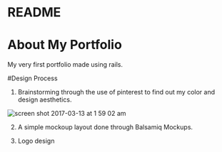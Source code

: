 # README

# About My Portfolio
My very first portfolio made using rails.

#Design Process
1. Brainstorming through the use of pinterest to find out my color and design aesthetics.

![screen shot 2017-03-13 at 1 59 02 am](https://cloud.githubusercontent.com/assets/25732510/23833039/2425e90c-0794-11e7-9562-12d63ef5bd45.png)

2. A simple mockoup layout done through Balsamiq Mockups.

3. Logo design
